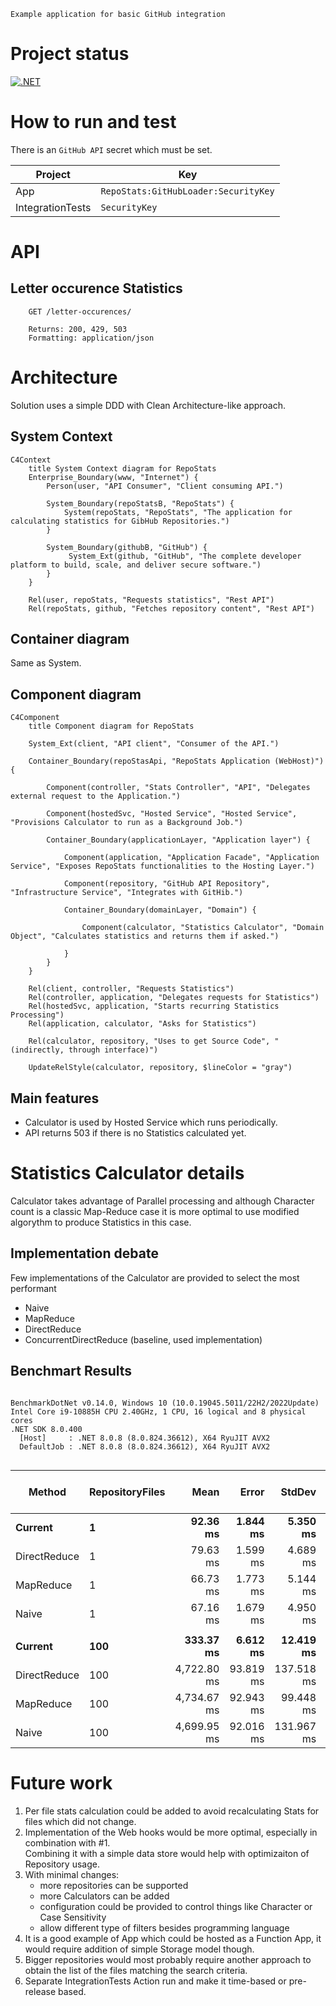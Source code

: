     Example application for basic GitHub integration


# Project status

[![.NET](https://github.com/damikulik/RepoStats/actions/workflows/dotnet.yml/badge.svg?branch=master)](https://github.com/damikulik/RepoStats/actions/workflows/dotnet.yml)

# How to run and test

There is an `GitHub API` secret which must be set.

| Project | Key |
| -- | -- |
| App | `RepoStats:GitHubLoader:SecurityKey` |
| IntegrationTests | `SecurityKey` |

# API

## Letter occurence Statistics
```
    GET /letter-occurences/

    Returns: 200, 429, 503
    Formatting: application/json
```

# Architecture
Solution uses a simple DDD with Clean Architecture-like approach.

## System Context

```mermaid
C4Context
    title System Context diagram for RepoStats
    Enterprise_Boundary(www, "Internet") {
        Person(user, "API Consumer", "Client consuming API.")

        System_Boundary(repoStatsB, "RepoStats") {
            System(repoStats, "RepoStats", "The application for calculating statistics for GibHub Repositories.")
        }

        System_Boundary(githubB, "GitHub") {
             System_Ext(github, "GitHub", "The complete developer platform to build, scale, and deliver secure software.")
        }
    }

    Rel(user, repoStats, "Requests statistics", "Rest API")
    Rel(repoStats, github, "Fetches repository content", "Rest API")
```

## Container diagram
Same as System.

## Component diagram
```mermaid
C4Component
    title Component diagram for RepoStats

    System_Ext(client, "API client", "Consumer of the API.")

    Container_Boundary(repoStasApi, "RepoStats Application (WebHost)") {

        Component(controller, "Stats Controller", "API", "Delegates external request to the Application.")

        Component(hostedSvc, "Hosted Service", "Hosted Service", "Provisions Calculator to run as a Background Job.")

        Container_Boundary(applicationLayer, "Application layer") {

            Component(application, "Application Facade", "Application Service", "Exposes RepoStats functionalities to the Hosting Layer.")

            Component(repository, "GitHub API Repository", "Infrastructure Service", "Integrates with GitHib.")
            
            Container_Boundary(domainLayer, "Domain") {                
        
                Component(calculator, "Statistics Calculator", "Domain Object", "Calculates statistics and returns them if asked.")
        
            }
        }
    }
    
    Rel(client, controller, "Requests Statistics")
    Rel(controller, application, "Delegates requests for Statistics")
    Rel(hostedSvc, application, "Starts recurring Statistics Processing")
    Rel(application, calculator, "Asks for Statistics")

    Rel(calculator, repository, "Uses to get Source Code", "(indirectly, through interface)")

    UpdateRelStyle(calculator, repository, $lineColor = "gray")

```


## Main features

* Calculator is used by Hosted Service which runs periodically.
* API returns 503 if there is no Statistics calculated yet.

# Statistics Calculator details

Calculator takes advantage of Parallel processing and although Character count is a classic Map-Reduce case it is more optimal to use modified algorythm to produce Statistics in this case.

## Implementation debate
Few implementations of the Calculator are provided to select the most performant

* Naive
* MapReduce
* DirectReduce
* ConcurrentDirectReduce (baseline, used implementation)

## Benchmart Results

```

BenchmarkDotNet v0.14.0, Windows 10 (10.0.19045.5011/22H2/2022Update)
Intel Core i9-10885H CPU 2.40GHz, 1 CPU, 16 logical and 8 physical cores
.NET SDK 8.0.400
  [Host]     : .NET 8.0.8 (8.0.824.36612), X64 RyuJIT AVX2
  DefaultJob : .NET 8.0.8 (8.0.824.36612), X64 RyuJIT AVX2


```
| Method       | RepositoryFiles | Mean        | Error     | StdDev     | Ratio | RatioSD | Completed Work Items | Lock Contentions | Gen0      | Gen1      | Gen2     | Allocated | Alloc Ratio |
|------------- |---------------- |------------:|----------:|-----------:|------:|--------:|---------------------:|-----------------:|----------:|----------:|---------:|----------:|------------:|
| **Current**      | **1**               |    **92.36 ms** |  **1.844 ms** |   **5.350 ms** |  **1.00** |    **0.08** |               **4.0000** |                **-** | **2666.6667** |         **-** |        **-** |  **23.12 MB** |        **1.00** |
| DirectReduce | 1               |    79.63 ms |  1.599 ms |   4.689 ms |  0.87 |    0.07 |               2.0000 |                - | 2714.2857 |         - |        - |  23.09 MB |        1.00 |
| MapReduce    | 1               |    66.73 ms |  1.773 ms |   5.144 ms |  0.72 |    0.07 |               2.0000 |                - | 1428.5714 |  428.5714 | 285.7143 |  13.26 MB |        0.57 |
| Naive        | 1               |    67.16 ms |  1.679 ms |   4.950 ms |  0.73 |    0.07 |               2.0000 |                - | 1285.7143 |  285.7143 | 142.8571 |  13.25 MB |        0.57 |
|              |                 |             |           |            |       |         |                      |                  |           |           |          |           |             |
| **Current**      | **100**             |   **333.37 ms** |  **6.612 ms** |  **12.419 ms** |  **1.00** |    **0.05** |             **118.0000** |          **21.0000** | **3000.0000** |         **-** |        **-** |  **27.68 MB** |        **1.00** |
| DirectReduce | 100             | 4,722.80 ms | 93.819 ms | 137.518 ms | 14.19 |    0.66 |             101.0000 |                - | 3000.0000 |         - |        - |  28.33 MB |        1.02 |
| MapReduce    | 100             | 4,734.67 ms | 92.943 ms |  99.448 ms | 14.22 |    0.60 |             101.0000 |                - | 2000.0000 |         - |        - |   17.6 MB |        0.64 |
| Naive        | 100             | 4,699.95 ms | 92.016 ms | 131.967 ms | 14.12 |    0.65 |             101.0000 |                - | 2000.0000 | 1000.0000 |        - |  17.59 MB |        0.64 |
# Future work

1. Per file stats calculation could be added to avoid recalculating Stats for files which did not change.
2. Implementation of the Web hooks would be more optimal, especially in combination with #1.  
   Combining it with a simple data store would help with optimizaiton of Repository usage.
3. With minimal changes:
    * more repositories can be supported
    * more Calculators can be added
    * configuration could be provided to control things like Character or Case Sensitivity
    * allow different type of filters besides programming language
4. It is a good example of App which could be hosted as a Function App, it would require addition of simple Storage model though.
5. Bigger repositories would most probably require another approach to obtain the list of the files matching the search criteria.
6. Separate IntegrationTests Action run and make it time-based or pre-release based.
